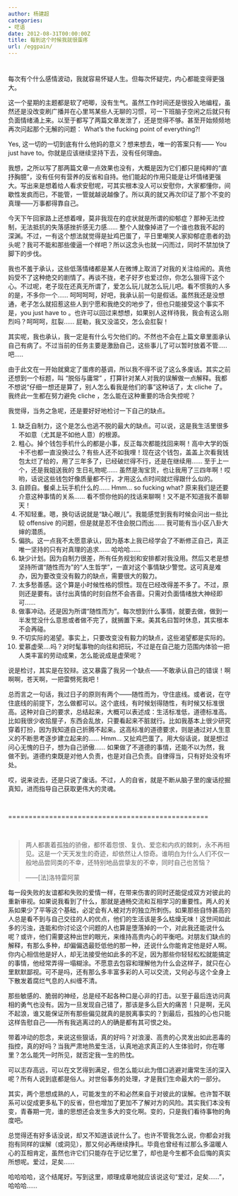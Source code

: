 ```yaml
---
author: 杨建超
categories:
- 呓语
date: 2012-08-31T00:00:00Z
title: 每到这个时候我就很蛋疼
url: /eggpain/
---
```


# 

每次有个什么感情波动，我就容易怀疑人生。但每次怀疑完，内心都能变得更强大。

这一个星期的主题都是软了吧唧，没有生气。虽然工作时间还是很投入地编程，虽然还是没改变刷广播并在心里骂某些人无聊的习惯，可一下班脑子空闲之后就只有负面情绪涌上来。以至于都写了两篇文章发泄了，还是觉得不够。甚至开始频频地再次问起那个无解的问题： What’s the fucking point of everything?!

Yes, 这一切的一切到底有什么他妈的意义？想来想去，唯一的答案只有—— You just have to。你就是应该继续坚持下去，没有任何理由。

我想，之所以写了那两篇文章一点效果也没有，大概是因为它们都只是纯粹的“直抒胸臆”，没有任何有营养的反省和自持。他们能起的作用只能是让坏情绪更强大。写出来是想着给人看求安慰呢，可其实根本没人可以安慰你，大家都懂你，间歇性发疯而已，不能管，一管就越说越像了。所以真的就又再次印证了那个不变的真理——万事都得靠自己。

今天下午回家路上还想着哩，莫非我现在的症状就是所谓的抑郁症？那种无法控制，无法抵抗的失落感挫折感无力感…… 整个人就像掉进了一个谁也救我不起的深渊。不过，一有这个想法就觉得是扯鸡巴蛋了，平日里嘲笑人家抑郁症患者的劲头呢？我可不能和那些傻逼一个样吧？所以这念头也就一闪而过，同时不禁加快了脚下的步伐。

我也不羞于承认，这些低落情绪都是某人在微博上取消了对我的关注给闹的。真他妈受不了这种绝交的剧情了。再谈不拢，老子好歹也爱过你，你怎么狠得下这个心。不过呢，老子现在还真无所谓了，爱怎么玩儿就怎么玩儿吧。看不惯我的人多的是，不多你一个…… 呵呵呵呵，好吧，我承认前一句是假话。虽然我还是没想通，老子怎么就招惹这些人到宁愿和我绝交的地步了，但也只能接受这个事实不是，you just have to 。也许可以回过来想想，如果别人这样待我，我会有这么刚烈吗？呵呵呵，肛裂…… 屁勒，我又没滥交，怎么会肛裂！

其实呢，我也承认，我一定是有什么亏欠他们的。不然也不会在上篇文章里面承认自己有病了。不过当前的任务主要是激励自己，这些事儿了可以暂时放着不管….. 吧…..

由于此文在一开始就奠定了蛋疼的基调，所以我不得不说了这么多废话。其实之前还想到一个标题，叫 “脱俗与庸常” ，打算针对某人对我的误解做一点解释。我都不想说“仔细一想还是算了，别人怎么看我是他们的事”这种话了，太 cliche 了。我终此一生都在努力避免 cliche ，怎么能在这种重要的场合失控呢？

我觉得，当务之急呢，还是要好好地检讨一下自己的缺点。

1.  缺乏自制力，这个是怎么也逃不脱的最大的缺点。可以说，这是我生活里很多不如意（尤其是不如他人意）的根源。
2.  粗心。掉个钱包手机什么的都是小事，反正每次都能找回来啊！高中大学的饭卡不也都一直没换过么？有些人还不如我哩！现在这个钱包，盖盖上次看我钱包太烂了给的，用了三年多了，已经破烂得不行，还是在继续用…… 至于上一个，还是我姐送我的 生日礼物呢…… 虽然是淘宝货，也让我用了三四年啊！哎哟，话说这些钱包好像质量都不行，才用这么点时间就烂得跟什么似的。
3.  自顾自。餐桌上玩手机什么的…… Hmm… so fucking what? 原来我们是还要介意这种事情的关系…… 看不惯你他妈的找话来聊啊！又不是不知道我不善聊天！
4.  不知轻重。嗯，换句话说就是“缺心眼儿”。我能感觉到我有时候会问出一些比较 offensive 的问题，但是就是忍不住会脱口而出…… 我可能有当小区八卦大婶的潜质。
5.  偏执。这一点我不太愿意承认，因为基本上我已经学会了不断修正自己，真正唯一坚持的只有对真理的追求…… 哈哈哈……
6.  缺少计划。因为自制力很差，所有任务规划和安排都对我没用。然后又老是想坚持所谓“随性而为”的“人生哲学”，一直对这个事情缺少警觉。这可真是难办，因为要改变没有毅力的缺点，需要很大的毅力。
7.  太多愁善感。这个算是小时候性格的惯性。现在已经改得差不多了。不过，原则还是要有。该付出真情的时刻自然不会吝啬。只需对负面情绪放大神经即可……
8.  做事冲动。还是因为所谓“随性而为”。每次想到什么事情，就要去做，做到一半发觉没什么意思或者做不完了，就搁置下来。美其名曰暂时休息，其实根本不会再碰。
9.  不切实际的渴望。事实上，只要改变没有毅力的缺点，这些渴望都是实际的。
10. 爱慕虚荣….吗？对时髦事物的向往和把玩，不过是在自己能力范围内体验一把人类丰富的劳动成果，怎么能说成是虚荣呢？

说是检讨，其实是在狡辩。这又暴露了我另一个缺点——不敢承认自己的错误！啊啊啊，苍天啊，一把雷劈死我吧！

总而言之一句话，我过日子的原则有两个——随性而为，守住底线。或者说，在守住底线的前提下，怎么做都可以。这个底线，有时候划得随性，有时候又标准很高。这种对自己的要求，总结起来，大概可以表述成：生活标准低，道德标准高。比如我很少收拾屋子，东西会乱放，只要看起来不脏就行。比如我基本上很少研究穿着打扮，因为我知道自己折腾不起来。这高标准的道德要求，则是通过对人生意义的不断思考逐步建立起来的…… Hmm… 又扯鸡巴蛋了。用大俗话说，就是想过问心无愧的日子，想为自己骄傲…… 如果做了不道德的事情，还能不以为然，我做不到。道德约束既是对他人负责，也是对自己负责。自律得当，只有好处没有坏处。

哎，说来说去，还是只说了废话。不过，人的自省，就是不断从脑子里的废话挖掘真知，进而指导自己获取更伟大的灵魂。

 

=================================================

 

> 两人都裹着孤独的骄傲，都怀着怨恨、复仇、爱恋和内疚的棘刺，永不再相见。这是一个天天发生的奇迹，却依然让人惊奇。谁明白为什么人们不仅一般地品尝同类的不幸，还特别地品尝挚友的不幸，同时自己也苦恼？
> 
> ——[法]洛特雷阿蒙

每一段失败的友谊都和失败的爱情一样，在带来伤害的同时还能促成双方对彼此的重新审视。如果说我看到了什么，那就是通畅交流和互相学习的重要性。两人的关系如果少了平等这个基础，必定会有人被对方的独立所刺伤。如果那些自恃甚高的人总是看不到与自己交往的人的优点，他们的生活该是多么枯燥无味！这世间如此多的污浊，连能和你讨论这个问题的人也算是堕落掉的一个，对此我还能说什么呢？或许，他们需要这种出世的眼光，来维持高贵内心的平衡吧。对朋友们缺点的解释，有那么多种，却偏偏选最贬低他的那一种，还说什么你能肯定他是好人啊。你内心相信他是好人，却无法接受他如此多的不足，因为那些你轻轻松松就能搞定的事情，他经常弄得一塌糊涂。不愿意去包容和理解他为什么会这样子，就只在心里默默鄙视。可不是吗，还有那么多丰富多彩的人可以交流，又何必与这个全身上下散发着腐烂气息的人纠缠不清。

那些敏感的、脆弱的神经，总是经不起各种口是心非的打击。以至于最后连访问真相的勇气也没有。因为一旦发现自己错了，那该是多么巨大的痛苦！只是啊，无风不起浪，谁又能保证所有那些偏见就真的是脱离事实的？到最后，孤独的心也只能这样告慰自己——所有我逃离过的人的确是都有其可恨之处。

带着冲动的怨念，来说这些狠话，真的好吗？对浪漫、高贵的心灵发出如此恶毒的指控，真的好吗？当我严肃地热爱生活，认真地追求真正的人生体验时，你在哪里？怎么能凭一时所见，就否定我一生的热忱。

可以志存高远，可以在文艺得到满足，但怎么能以此为借口逃避对庸常生活的深入呢？所有人说到底都是俗人。对世俗事务的处理，才是我们生命最大的一部分。

其实，两个思想成熟的人，可能发生的不和必然来自于对彼此的误解。也许暂不联系可以促成更多私下的反省，但也增加了更加不了解对方的风险。其实我们本没有变，青春期一完，谁的思想还会发生多大的变化啊。变的，只是我们看待事物的角度吧。

总觉得还有好多话没说，却又不知道该说什么了。也许不管我怎么说，你都会对我抱有同样的误解（或洞见），那又何必再继续挣扎。毕竟也曾经有过那么多温暖人心的互相肯定，虽然也许它们只能存在于记忆里了，却也是今生都不会后悔的真实所想呢。爱过，足矣……

哈哈哈哈，这个结尾好。写到这里，顺理成章地就应该说这句“爱过，足矣……”，哈哈哈……
